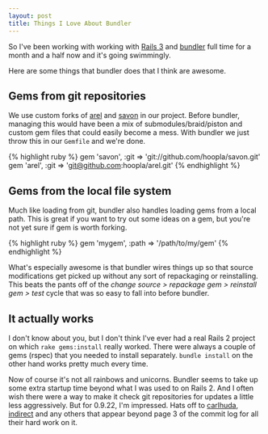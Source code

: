 ```yaml
---
layout: post
title: Things I Love About Bundler
---
```


So I've been working with working with [Rails 3](http://guides.rails.info/3_0_release_notes.html "Ruby on Rails Guides: Ruby on Rails 3.0 Release Notes") and [bundler](http://github.com/carlhuda/bundler "carlhudas's bundler at master - GitHub") full time for a month and a half now and it's going swimmingly.

Here are some things that bundler does that I think are awesome.

Gems from git repositories
--------------------------

We use custom forks of [arel](http://github.com/rails/arel "rails's arel at master - GitHub") and [savon](http://github.com/rubiii/savon "rubiii's savon at master - GitHub") in our project. Before bundler, managing this would have been a mix of submodules/braid/piston and custom gem files that could easily become a mess. With bundler we just throw this in our `Gemfile` and we're done.

{% highlight ruby %}
gem 'savon', :git => 'git://github.com/hoopla/savon.git'
gem 'arel',  :git => 'git@github.com:hoopla/arel.git'
{% endhighlight %}

Gems from the local file system
-------------------------------

Much like loading from git, bundler also handles loading gems from a local path. This is great if you want to try out some ideas on a gem, but you're not yet sure if gem is worth forking.

{% highlight ruby %}
gem 'mygem', :path => '/path/to/my/gem'
{% endhighlight %}

What's especially awesome is that bundler wires things up so that source modifications get picked up without any sort of repackaging or reinstalling. This beats the pants off of the *change source > repackage gem > reinstall gem > test* cycle that was so easy to fall into before bundler.

It actually works
-----------------

I don't know about you, but I don't think I've ever had a real Rails 2 project on which `rake gems:install` really worked. There were always a couple of gems (rspec) that you needed to install separately. `bundle install` on the other hand works pretty much every time.

Now of course it's not all rainbows and unicorns. Bundler seems to take up some extra startup time beyond what I was used to on Rails 2. And I often wish there were a way to make it check git repositories for updates a little less aggressively. But for 0.9.22, I'm impressed. Hats off to [carlhuda](http://github.com/carlhuda "carlhuda's Profile - GitHub"), [indirect](http://github.com/indirect "indirect's Profile - GitHub") and any others that appear beyond page 3 of the commit log for all their hard work on it.
